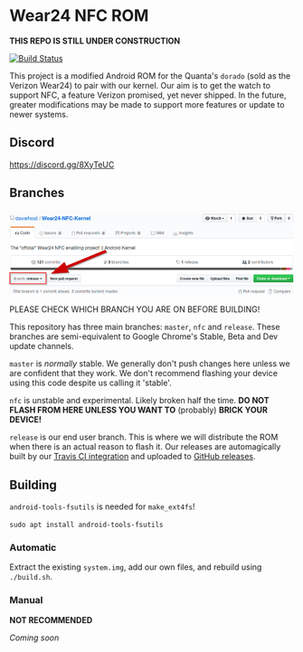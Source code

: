 # Wear24 NFC ROM

**THIS REPO IS STILL UNDER CONSTRUCTION**

[![Build Status](https://travis-ci.org/davwheat/Wear24-NFC-ROM.svg?branch=master)](https://travis-ci.org/davwheat/Wear24-NFC-Kernel)

This project is a modified Android ROM for the Quanta's `dorado` (sold as the Verizon Wear24) to pair with our kernel. Our aim is to get the watch to support NFC, a feature Verizon promised, yet never shipped. In the future, greater modifications may be made to support more features or update to newer systems.

## Discord

https://discord.gg/8XyTeUC

## Branches

![](check_your_branch.png)

PLEASE CHECK WHICH BRANCH YOU ARE ON BEFORE BUILDING!

This repository has three main branches: `master`, `nfc` and `release`. These branches are semi-equivalent to Google Chrome's Stable, Beta and Dev update channels.

`master` is *normally* stable. We generally don't push changes here unless we are confident that they work. We don't recommend flashing your device using this code despite us calling it 'stable'.

`nfc` is unstable and experimental. Likely broken half the time. **DO NOT FLASH FROM HERE UNLESS YOU WANT TO** (probably) **BRICK YOUR DEVICE!**

`release` is our end user branch. This is where we will distribute the ROM when there is an actual reason to flash it. Our releases are automagically built by our [Travis CI integration](https://travis-ci.org/davwheat/Wear24-NFC-ROM/branches) and uploaded to [GitHub releases](https://github.com/davwheat/Wear24-NFC-ROM/releases).

## Building

`android-tools-fsutils` is needed for `make_ext4fs`!

`sudo apt install android-tools-fsutils`

### Automatic

Extract the existing `system.img`, add our own files, and rebuild using `./build.sh`.

### Manual

**NOT RECOMMENDED**

*Coming soon*

